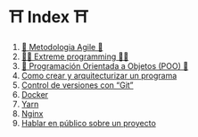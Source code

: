  ⛩️ Index ⛩️
===================================

1. [🚀 Metodologia Agile 🚀](https://github.com/Sixedge-es/software_Arquitecture/blob/main/agile.md)
2. [🏴‍☠️ Extreme programming 🏴‍☠️](https://github.com/Sixedge-es/software_Arquitecture/blob/main/extremmeProgramming.md)
3. [💊 Programación Orientada a Objetos (POO) 💊]([#3.-posiciones-de-un-equipo-agile](https://github.com/Sixedge-es/software_Arquitecture/blob/main/orientedObjectProgramming.md))
4. [Como crear y arquitecturizar un programa](#4.-diseño-emergente)
5. [Control de versiones con “Git”](#5.-continuos-integration-(ci)-and-continous-deployment-(cd))
6. [Docker](#6.-despliegue-isolado)
7. [Yarn](#6.-despliegue-isolado)
8. [Nginx]()
9. [Hablar en público sobre un proyecto]()
